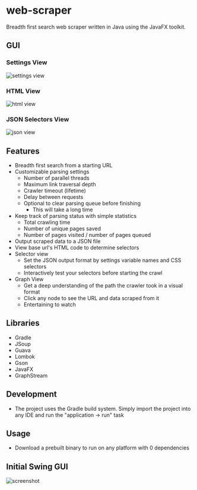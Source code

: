 # web-scraper
Breadth first search web scraper written in Java using the JavaFX toolkit.

## GUI
### Settings View
![settings view](https://raw.githubusercontent.com/evan-buss/web-scraper-swing/master/screenshot/settings.png)
### HTML View
![html view](https://raw.githubusercontent.com/evan-buss/web-scraper-swing/master/screenshot/html.png)
### JSON Selectors View
![json view](https://raw.githubusercontent.com/evan-buss/web-scraper-swing/master/screenshot/json.png)

## Features

- Breadth first search from a starting URL
- Customizable parsing settings
    - Number of parallel threads
    - Maximum link traversal depth
    - Crawler timeout (lifetime)
    - Delay between requests
    - Optional to clear parsing queue before finishing
        - This will take a long time
- Keep track of parsing status with simple statistics
    - Total crawling time
    - Number of unique pages saved
    - Number of pages visited / number of pages queued
- Output scraped data to a JSON file
- View base url's HTML code to determine selectors
- Selector view
    - Set the JSON output format by settings variable names and CSS selectors
    - Interactively test your selectors before starting the crawl
- Graph View
    - Get a deep understanding of the path the crawler took in a visual format
    - Click any node to see the URL and data scraped from it
    - Entertaining to watch

## Libraries
- Gradle
- JSoup
- Guava
- Lombok
- Gson
- JavaFX 
- GraphStream

## Development
- The project uses the Gradle build system. Simply import the project into any IDE and run the "application -> run" task

## Usage
- Download a prebuilt binary to run on any platform with 0 dependencies

## Initial Swing GUI
![screenshot](https://raw.githubusercontent.com/evan-buss/web-scraper-swing/master/screenshot/main.png)


